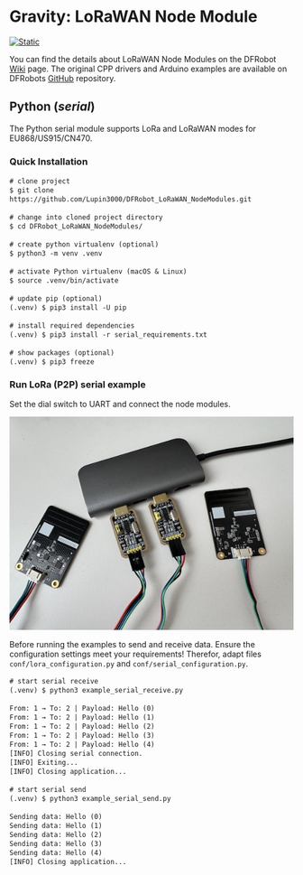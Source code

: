 # Gravity: LoRaWAN Node Module 

[![Static](https://img.shields.io/badge/python-==3.12.2-green)](https://python.org)

You can find the details about LoRaWAN Node Modules on the DFRobot [Wiki](https://wiki.dfrobot.com/SKU_DFR1115-868_Gravity_LoRaWAN_Node_Module_EU868) page. The original CPP drivers and Arduino examples are available on DFRobots [GitHub](https://github.com/cdjq/DFRobot_LWNode) repository.

## Python (_serial_)

The Python serial module supports LoRa and LoRaWAN modes for EU868/US915/CN470.

### Quick Installation

```shell
# clone project
$ git clone https://github.com/Lupin3000/DFRobot_LoRaWAN_NodeModules.git

# change into cloned project directory
$ cd DFRobot_LoRaWAN_NodeModules/

# create python virtualenv (optional)
$ python3 -m venv .venv

# activate Python virtualenv (macOS & Linux)
$ source .venv/bin/activate

# update pip (optional)
(.venv) $ pip3 install -U pip

# install required dependencies
(.venv) $ pip3 install -r serial_requirements.txt

# show packages (optional)
(.venv) $ pip3 freeze
```

### Run LoRa (P2P) serial example

Set the dial switch to UART and connect the node modules.

![serial connection example](img/serial_connection.jpg)

Before running the examples to send and receive data. Ensure the configuration settings meet your requirements! Therefor, adapt files `conf/lora_configuration.py` and `conf/serial_configuration.py`.

```shell
# start serial receive
(.venv) $ python3 example_serial_receive.py

From: 1 → To: 2 | Payload: Hello (0)
From: 1 → To: 2 | Payload: Hello (1)
From: 1 → To: 2 | Payload: Hello (2)
From: 1 → To: 2 | Payload: Hello (3)
From: 1 → To: 2 | Payload: Hello (4)
[INFO] Closing serial connection.
[INFO] Exiting...
[INFO] Closing application...

# start serial send
(.venv) $ python3 example_serial_send.py

Sending data: Hello (0)
Sending data: Hello (1)
Sending data: Hello (2)
Sending data: Hello (3)
Sending data: Hello (4)
[INFO] Closing application...
```

